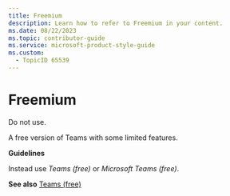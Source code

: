 ```yaml
---
title: Freemium
description: Learn how to refer to Freemium in your content.
ms.date: 08/22/2023
ms.topic: contributor-guide
ms.service: microsoft-product-style-guide
ms.custom:
  - TopicID 65539
---
```



# Freemium

Do not use.  

A free version of Teams with some limited features.  

**Guidelines**  

Instead use *Teams (free)* or *Microsoft Teams (free)*.  

**See also** [Teams (free)](~/teams-style-guide/a-z-word-list/t/teams-free.md)  

